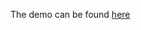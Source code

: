 The demo can be found [here](https://drive.google.com/file/d/11n7Ynre_TIVlXLSSbLN4SOcmKFgKTMzu/view?usp=sharing)
